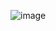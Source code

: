 ![image](https://github.com/companyakis/flutter-bootcamp-2024/assets/77589867/23ea6ae3-3b1f-4ce3-aadd-71c53eea50e1)
